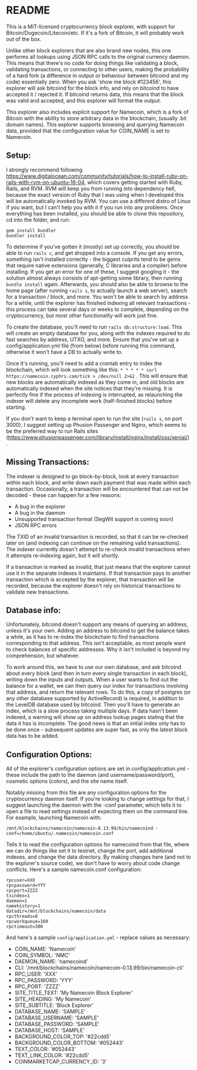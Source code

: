 # README

This is a MIT-licensed cryptocurrency block explorer, with support for Bitcoin/Dogecoin/Litecoin/etc. If it's a fork of Bitcoin, it will probably work out of the box.

Unlike other block explorers that are also brand new nodes, this one performs all lookups using JSON RPC calls to the original currency daemon. This means that there's no code for doing things like validating a block, validating transactions, or connecting to other users, making the probability of a hard fork (a difference in output or behaviour between bitcoind and my code) essentially zero. When you ask 'show me block #123456', this explorer will ask bitcoind for the block info, and rely on bitcoind to have accepted it / rejected it. If bitcoind returns data, this means that the block was valid and accepted, and this explorer will format the output.

This explorer also includes explicit support for Namecoin, which is a fork of Bitcoin with the ability to store arbitrary data in the blockchain, (usually .bit domain names). This explorer supports browsing and querying Namecoin data, provided that the configuration value for COIN_NAME is set to Namecoin.

## Setup:

I strongly recommend following https://www.digitalocean.com/community/tutorials/how-to-install-ruby-on-rails-with-rvm-on-ubuntu-16-04, which covers getting started with Ruby, Rails, and RVM. RVM will keep you from running into dependency hell, because the exact version of Ruby that I was using when I developed this will be automatically invoked by RVM. You can use a different distro of Linux if you want, but I can't help you with it if you run into any problems. Once everything has been installed, you should be able to clone this repository, cd into the folder, and run:

```
gem install bundler
bundler install
```

To determine if you've gotten it (mostly) set up correctly, you should be able to run ```rails c```, and get dropped into a console. If you get any errors, something isn't installed correctly - the biggest culprits tend to be gems that require native extensions (generally, C libraries and a compiler) before installing. If you get an error for one of these, I suggest googling it - the solution almost always consists of apt-getting some library, then running ```bundle install``` again. Afterwards, you should also be able to browse to the home page (after running ```rails s```, to actually launch a web server), search for a transaction / block, and more. You won't be able to search by address for a while, until the explorer has finished indexing all relevant transactions - this process can take several days or weeks to complete, depending on the cryptocurrency, but most other functionality will work just fine.

To create the database, you'll need to run ```rails db:structure:load```. This will create an empty database for you, along with the indexes required to do fast searches by address, UTXO, and more. Ensure that you've set up a config/application.yml file (from below) before running this command, otherwise it won't have a DB to actually write to.

Once it's running, you'll need to add a crontab entry to index the blockchain, which will look something like this:
```* * * * * curl https://namecoin.cyphrs.com/tick > /dev/null 2>&1``` . This will ensure that new blocks are automatically indexed as they come in, and old blocks are automatically indexed when the site notices that they're missing. It is perfectly fine if the process of indexing is interrupted, as relaunching the indexer will delete any incomplete work (half-finished blocks) before starting.

If you don't want to keep a terminal open to run the site (```rails s```, on port 3000), I suggest setting up Phusion Passenger and Nginx, which seems to be the preferred way to run Rails sites (https://www.phusionpassenger.com/library/install/nginx/install/oss/xenial/).

## Missing Transactions:

The indexer is designed to go block-by-block, look at every transaction within each block, and write down each payment that was made within each transaction. Occasionally, a transaction will be encountered that can not be decoded - these can happen for a few reasons:

- A bug in the explorer
- A bug in the daemon
- Unsupported transaction format (SegWit support is coming soon)
- JSON RPC errors

The TXID of an invalid transaction is recorded, so that it can be re-checked later on (and indexing can continue on the remaining valid transactions). The indexer currently doesn't attempt to re-check invalid transactions when it attempts re-indexing again, but it will shortly.

If a transaction is marked as invalid, that just means that the explorer cannot use it in the separate indexes it maintains. If that transaction pays to another transaction which is accepted by the explorer, that transaction will be recorded, because the explorer doesn't rely on historical transactions to validate new transactions.

## Database info:

Unfortunately, bitcoind doesn't support any means of querying an address, unless it's your own. Adding an address to bitcoind to get the balance takes a while, as it has to re-index the blockchain to find transactions corresponding to that address. This isn't acceptable, as most people want to check balances of specific addresses. Why it isn't included is beyond my comprehension, but whatever.

To work around this, we have to use our own database, and ask bitcoind about every block (and then in turn every single transaction in each block), writing down the inputs and outputs. When a user wants to find out the balance for a wallet, we can then query our index for transactions involving that address, and return the relevant rows. To do this, a copy of postgres (or any other database supported by ActiveRecord) is required, in addition to the LevelDB database used by bitcoind. Then you'll have to generate an index, which is a slow process taking multiple days. If data hasn't been indexed, a warning will show up on address lookup pages stating that the data it has is incomplete. The good news is that an initial index only has to be done once - subsequent updates are super fast, as only the latest block data has to be added.

## Configuration Options:

All of the explorer's configuration options are set in config/application.yml - these include the path to the daemon (and username/password/port), cosmetic options (colors), and the site name itself.

Notably missing from this file are any configuration options for the cryptocurrency daemon itself. If you're looking to change settings for that, I suggest launching the daemon with the -conf parameter, which tells it to open a file to read settings instead of expecting them on the command line. For example, launching Namecoin with:

```/mnt/blockchains/namecoin/namecoin-0.13.99/bin/namecoind -conf=/home/ubuntu/.namecoin/namecoin.conf```

Tells it to read the configuration options for namecoind from that file, where we can do things like set it to testnet, change the port, add additional indexes, and change the data directory. By making changes here (and not to the explorer's source code), we don't have to worry about code change conflicts. Here's a sample namecoin.conf configuration:

```$ cat ~/.namecoin/namecoin.conf
rpcuser=XXX
rpcpassword=YYY
rpcport=ZZZZ
txindex=1
daemon=1
namehistory=1
datadir=/mnt/blockchains/namecoin/data
rpcthreads=8
rpcworkqueue=160
rpctimeout=300
```

And here's a sample ```config/application.yml``` - replace values as necessary: 

- COIN_NAME: 'Namecoin'
- COIN_SYMBOL: 'NMC'
- DAEMON_NAME: 'namecoind'
- CLI: '/mnt/blockchains/namecoin/namecoin-0.13.99/bin/namecoin-cli'
- RPC_USER: 'XXX'
- RPC_PASSWORD: 'YYY'
- RPC_PORT: 'ZZZZ'
- SITE_TITLE_TEXT: 'My Namecoin Block Explorer'
- SITE_HEADING: 'My Namecoin'
- SITE_SUBTITLE: 'Block Explorer'
- DATABASE_NAME: 'SAMPLE'
- DATABASE_USERNAME: 'SAMPLE'
- DATABASE_PASSWORD: 'SAMPLE'
- DATABASE_HOST: 'SAMPLE'
- BACKGROUND_COLOR_TOP: '#22cdd5'
- BACKGROUND_COLOR_BOTTOM: '#052443'
- TEXT_COLOR: '#052443'
- TEXT_LINK_COLOR: '#22cdd5'
- COINMARKETCAP_CURRENCY_ID: '3'
